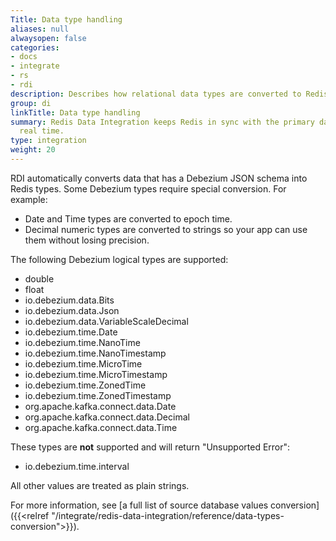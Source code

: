 ```yaml
---
Title: Data type handling
aliases: null
alwaysopen: false
categories:
- docs
- integrate
- rs
- rdi
description: Describes how relational data types are converted to Redis data types
group: di
linkTitle: Data type handling
summary: Redis Data Integration keeps Redis in sync with the primary database in near
  real time.
type: integration
weight: 20
---
```


RDI automatically converts data that has a Debezium JSON schema into Redis types.
Some Debezium types require special conversion. For example:

- Date and Time types are converted to epoch time.
- Decimal numeric types are converted to strings so your app can use them
  without losing precision.

The following Debezium logical types are supported:

- double
- float
- io.debezium.data.Bits
- io.debezium.data.Json
- io.debezium.data.VariableScaleDecimal
- io.debezium.time.Date
- io.debezium.time.NanoTime
- io.debezium.time.NanoTimestamp
- io.debezium.time.MicroTime
- io.debezium.time.MicroTimestamp
- io.debezium.time.ZonedTime
- io.debezium.time.ZonedTimestamp
- org.apache.kafka.connect.data.Date
- org.apache.kafka.connect.data.Decimal
- org.apache.kafka.connect.data.Time

These types are **not** supported and will return "Unsupported Error":

- io.debezium.time.interval

All other values are treated as plain strings.

For more information, see [a full list of source database values conversion]({{<relref "/integrate/redis-data-integration/reference/data-types-conversion">}}).